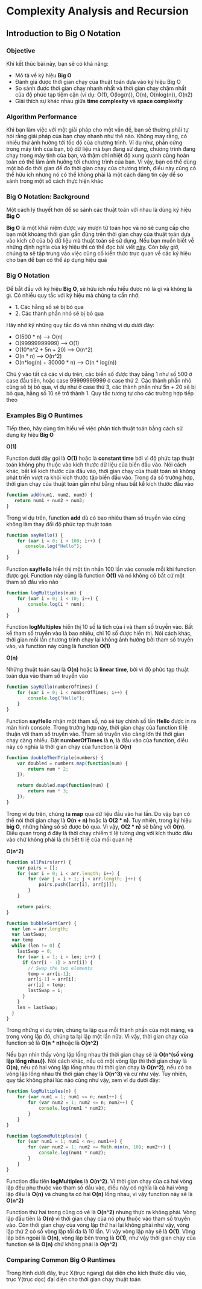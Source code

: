 <h1>Complexity Analysis and Recursion</h1>

<h2>Introduction to Big O Notation</h2>
<h3>Objective</h3>
<p>Khi kết thúc bài này, bạn sẽ có khả năng:</p>
<ul>
  <li>Mô tả về ký hiệu <strong>Big O</strong></li>
  <li>Đánh giá được thời gian chạy của thuật toán dựa vào ký hiệu Big O</li>
  <li>So sánh được thời gian chạy nhanh nhất và thời gian chạy chậm nhất của độ phức tạp tiệm cận (ví dụ: O(1), O(log(n)), O(n), O(nlog(n)), O(n2)</li>
  <li>Giải thích sự khác nhau giữa <strong>time complexity</strong> và <strong>space complexity</strong></li>
</ul>

<h3>Algorithm Performance</h3>
<p>Khi bạn làm việc với một giải pháp cho một vấn đề, bạn sẽ thường phải tự hỏi rằng giải pháp của bạn chạy nhanh như thế nào. Không may rằng, có nhiều thứ ảnh hưởng tới tốc độ của chương trình. Ví dụ như, phần cứng trong máy tính của bạn, bộ dữ liệu mà bạn đang sử dụng, chương trình đang chạy trong máy tính của bạn, và thậm chí nhiệt độ xung quanh cũng hoàn toàn có thể làm ảnh hưởng tới chương trình của bạn. Vì vậy, bạn có thể dùng một bộ đo thời gian để đo thời gian chạy của chương trình, điều này cũng có thể hữu ích nhưng nó có thể không phải là một cách đáng tin cậy để so sánh trong một số cách thực hiện khác</p>

<h3>Big O Notation: Background</h3>
<p>Một cách lý thuyết hơn để so sánh các thuật toán với nhau là dùng ký hiệu <strong>Big O</strong></p>
<p><strong>Big O</strong> là một khái niệm được vay mượn từ toán học và nó sẽ cung cấp cho bạn một khoảng thời gian gần đúng trên thời gian chạy của thuật toán dựa vào kích cỡ của bộ dữ liệu mà thuật toán sẽ sử dụng. Nếu bạn muốn biết về những định nghĩa của ký hiệu thì có thể đọc bài viết <a href="https://en.wikipedia.org/wiki/Big_O_notation">này</a>. Còn bây giờ, chúng ta sẽ tập trung vào việc củng cố kiến thức trực quan về các ký hiệu cho bạn để bạn có thể áp dụng hiệu quả</p>

<h3>Big O Notation</h3>
<p>Để bắt đầu với ký hiệu <strong>Big O</strong>, sẽ hữu ích nếu hiểu được nó là gì và không là gì. Có nhiều quy tắc với ký hiệu mà chúng ta cần nhớ:</p>

<ul>
  <li>1. Các hằng số sẽ bị bỏ qua</li>
  <li>2. Các thành phần nhỏ sẽ bị bỏ qua</li>
</ul>
<p>Hãy nhớ kỹ những quy tắc đó và nhìn những ví dụ dưới đây:</p>
<ul>
  <li>O(500 * n) --> O(n)</li>
  <li>O(99999999999) --> O(1)</li>
  <li>O(10*n^2 + 5n + 20) --> O(n^2)</li>
  <li>O(n * n) --> O(n^2)</li>
  <li>O(n*log(n) + 30000 * n) --> O(n * log(n))</li>
</ul>

<p>Chú ý vào tất cả các ví dụ trên, các biến số được thay bằng 1 như số 500 ở case đầu tiên, hoặc case 99999999999 ở case thứ 2. Các thành phần nhỏ cũng sẽ bị bỏ qua, ví dụ như ở case thứ 3, các thành phần như 5n + 20 sẽ bị bỏ qua, hằng số 10 sẽ trở thành 1. Quy tắc tương tự cho các trường hợp tiếp theo</p>

<h3>Examples Big O Runtimes</h3>

<p>Tiếp theo, hãy cùng tìm hiểu về việc phân tích thuật toán bằng cách sử dụng ký hiệu <strong>Big O</strong></p>

<strong>O(1)</strong>
<br />
<p>Function dưới dây gọi là <strong>O(1)</strong> hoặc là <strong>constant time</strong> bởi vì độ phức tạp thuật toán không phụ thuộc vào kích thước dữ liệu của biến đầu vào. Nói cách khác, bất kể kích thước của đầu vào, thời gian chạy của thuật toán sẽ không phát triển vượt ra khỏi kích thước tập biến đầu vào. Trong đa số trường hợp, thời gian chạy của thuật toán gần như bằng nhau bất kể kích thước đầu vào</p>

```javascript
function add(num1, num2, num3) {
   return num1 + num2 + num3;
}
```

<p>Trong ví dụ trên, function <strong>add</strong> dù có bao nhiêu tham số truyền vào cũng không làm thay đổi độ phức tạp thuật toán</p>

```javascript
function sayHello() {
    for (var i = 0; i < 100; i++) {
       console.log("Hello");
    }
}
```

<p>Function <strong>sayHello</strong> hiển thị một tin nhắn 100 lần vào console mỗi khi function được gọi. Function này cũng là function <strong>O(1)</strong> và nó không có bất cứ một tham số đầu vào nào</p>

```javascript
function logMultiples(num) {
    for (var i = 0; i < 10; i++) {
        console.log(i * num);
    }
}
```

<p>Function <strong>logMultiples</strong> hiển thị 10 số là tích của i và tham số truyền vào. Bất kể tham số truyền vào là bao nhiêu, chỉ 10 số được hiển thị. Nói cách khác, thời gian mỗi lần chương trình chạy lại không ảnh hưởng bởi tham số truyền vào, và function này cũng là function <strong>O(1)</strong></p>

<strong>O(n)</strong>
<br />
<p>Những thuật toán sau là <strong>O(n)</strong> hoặc là <strong>linear time</strong>, bởi vì độ phức tạp thuật toán dựa vào tham số truyền vào</p>

```javascript
function sayHello(numberOfTimes) {
    for (var i = 0; i < numberOfTimes; i++) {
        console.log("Hello");
    }
}
```
<p>Function <strong>sayHello</strong> nhận một tham số, nó sẽ tùy chỉnh số lần <strong>Hello</strong> được in ra màn hình console. Trong trường hợp này, thời gian chạy của function tỉ lệ thuận với tham số truyền vào. Tham số truyền vào càng lớn thì thời gian chạy càng nhiều. Đặt <strong>numberOfTimes</strong> là <strong>n</strong>, là đầu vào của function, điều này có nghĩa là thời gian chạy của function là <strong>O(n)</strong></p>

```javascript
function doubleThenTriple(numbers) {
    var doubled = numbers.map(function(num) {
        return num * 2;
    });

    return doubled.map(function(num) {
        return num * 3;
    });
}
```

<p>Trong ví dụ trên, chúng ta <strong>map</strong> qua dữ liệu đầu vào hai lần. Do vậy bạn có thể nói thời gian chạy là <strong>O(n + n)</strong> hoặc là <strong>O(2 * n)</strong>. Tuy nhiên, trong ký hiệu <strong>big O</strong>, những hằng số sẽ được bỏ qua. Vì vậy, <strong>O(2 * n)</strong> sẽ bằng với <strong>O(n)</strong>. Điều quan trọng ở đây là thời chạy chiếm tỉ lệ tương ứng với kích thước đầu vào chứ không phải là chi tiết tỉ lệ của mối quan hệ</p>

<strong>O(n^2)</strong>
<br />

```javascript
function allPairs(arr) {
    var pairs = [];
    for (var i = 0; i < arr.length; i++) {
        for (var j = i + 1; j < arr.length; j++) {
            pairs.push([arr[i], arr[j]]);
        }
    }

    return pairs;
}
```

```javascript
function bubbleSort(arr) {
  var len = arr.length;
  var lastSwap;
  var temp
  while (len != 0) {
    lastSwap = 0;
    for (var i = 1; i < len; i++) {
      if (arr[i - 1] > arr[i]) {
        // Swap the two elements
        temp = arr[i-1];
        arr[i-1] = arr[i];
        arr[i] = temp;
        lastSwap = i;
      }
    }
    len = lastSwap;
  }
}
```

<p>Trong những ví dụ trên, chúng ta lặp qua mỗi thành phần của một mảng, và trong vòng lặp đó, chúng ta lại lặp một lần nữa. Vì vậy, thời gian chạy của function sẽ là <strong>O(n * n)</strong>hoặc là <strong>O(n^2)</strong></p>

<p>Nếu bạn nhìn thấy vòng lặp lồng nhau thì thời gian chạy sẽ là <strong>O(n^(số vòng lặp lồng nhau))</strong>. Nói cách khác, nếu có một vòng lặp thì thời gian chạy là <strong>O(n)</strong>, nếu có hai vòng lặp lồng nhau thì thời gian chạy là <strong>O(n^2)</strong>, nếu có ba vòng lặp lồng nhau thì thời gian chạy là <strong>O(n^3)</strong> và cứ như vậy. Tuy nhiên, quy tắc không phải lúc nào cũng như vậy, xem ví dụ dưới đây:</p>

```javascript
function logMultiples(n) {
    for (var num1 = 1; num1 <= n; num1++) {
        for (var num2 = 1; num2 <= n; num2++) {
            console.log(num1 * num2);
        }
    }
}

function logSomeMultiples(n) {
    for (var num1 = 1; num1 < n=; num1++) {
        for (var num2 = 1; num2 <= Math.min(n, 10); num2++) {
            console.log(num1 * num2);
        }
    }
}
```

<p>Function đầu tiên <strong>logMultiples</strong> là <strong>O(n^2)</strong>. Vì thời gian chạy của cả hai vòng lặp đều phụ thuộc vào tham số đầu vào, điều này có nghĩa là cả hai vòng lặp đều là <strong>O(n)</strong> và chúng ta có hai <strong>O(n)</strong> lồng nhau, vì vậy function này sẽ là <strong>O(n^2)</strong></p>

<p>Function thứ hai trong cũng có vẻ là <strong>O(n^2)</strong> nhưng thực ra không phải. Vòng lặp đầu tiên là <strong>O(n)</strong> vì thời gian chạy của nó phụ thuộc vào tham số truyền vào. Còn thời gian chạy của vòng lặp thứ hai lại không phải như vậy, vòng lặp thứ 2 có số vòng lặp tối đa là 10 lần. Vì vậy vòng lặp này sẽ là <strong>O(1)</strong>. Vòng lặp bên ngoài là <strong>O(n)</strong>, vòng lặp bên trong là <strong>O(1)</strong>, như vậy thời gian chạy của function sẽ là <strong>O(n)</strong> chứ không phải là <strong>O(n^2)</strong></p>

<h3>Comparing Common Big O Runtimes</h3>

<p>Trong hình dưới đây, trục X(trục ngang) đại diện cho kích thước đầu vào, trục Y(trục dọc) đại diện cho thời gian chạy thuật toán</p>

<img href="https://github.com/29ff/javascript-computer-science-fundamentals/blob/master/Complexity%20Analysis%20and%20Recursion/image-1.png">
